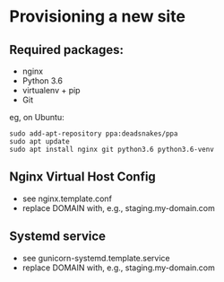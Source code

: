Provisioning a new site
=======================

## Required packages:

* nginx
* Python 3.6
* virtualenv + pip
* Git

eg, on Ubuntu:
```
sudo add-apt-repository ppa:deadsnakes/ppa
sudo apt update
sudo apt install nginx git python3.6 python3.6-venv
```

## Nginx Virtual Host Config

* see nginx.template.conf
* replace DOMAIN with, e.g., staging.my-domain.com

## Systemd service

* see gunicorn-systemd.template.service
* replace DOMAIN with, e.g., staging.my-domain.com
